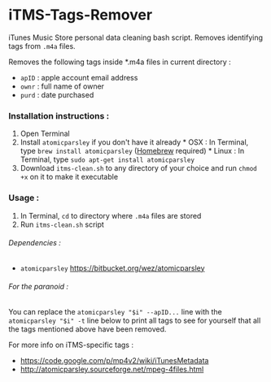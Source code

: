 # iTMS-Tags-Remover
iTunes Music Store personal data cleaning bash script.
Removes identifying tags from `.m4a` files.

Removes the following tags inside *.m4a files in current directory :
* `apID` : apple account email address
* `ownr` : full name of owner
* `purd` : date purchased

### Installation instructions :
  1. Open Terminal
  2. Install `atomicparsley` if you don't have it already
    * OSX : In Terminal, type `brew install atomicparsley` ([Homebrew](http://brew.sh/) required)
    * Linux : In Terminal, type `sudo apt-get install atomicparsley`
  3. Download `itms-clean.sh` to any directory of your choice and run `chmod +x` on it to make it executable

### Usage :
  1. In Terminal, `cd` to directory where `.m4a` files are stored
  2. Run `itms-clean.sh` script

###### Dependencies :
* `atomicparsley` https://bitbucket.org/wez/atomicparsley

###### For the paranoid :
You can replace the `atomicparsley "$i" --apID...` line with the `atomicparsley "$i" -t` line below to print all tags to see for yourself that all the tags mentioned above have been removed.

For more info on iTMS-specific tags :
* https://code.google.com/p/mp4v2/wiki/iTunesMetadata
* http://atomicparsley.sourceforge.net/mpeg-4files.html
